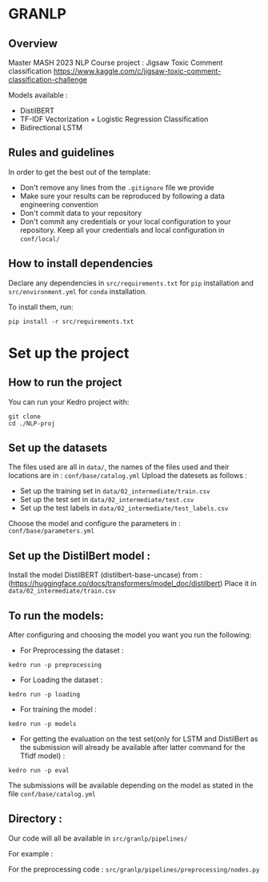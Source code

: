 # GRANLP

## Overview
Master MASH 2023 
NLP Course project : Jigsaw Toxic Comment classification https://www.kaggle.com/c/jigsaw-toxic-comment-classification-challenge

Models available :
  * DistilBERT
  * TF-IDF Vectorization + Logistic Regression Classification
  * Bidirectional LSTM


## Rules and guidelines

In order to get the best out of the template:

* Don't remove any lines from the `.gitignore` file we provide
* Make sure your results can be reproduced by following a data engineering convention
* Don't commit data to your repository
* Don't commit any credentials or your local configuration to your repository. Keep all your credentials and local configuration in `conf/local/`

## How to install dependencies

Declare any dependencies in `src/requirements.txt` for `pip` installation and `src/environment.yml` for `conda` installation.

To install them, run:

```
pip install -r src/requirements.txt
```
# Set up the project
## How to run the project

You can run your Kedro project with:

```
git clone 
cd ./NLP-proj
```
## Set up the datasets
The files used are all in ```data/```, the names of the files used and their locations are in : `conf/base/catalog.yml`
Upload the datesets as follows :

 * Set up the training set in `data/02_intermediate/train.csv`
 * Set up the test set in `data/02_intermediate/test.csv`
 * Set up the test labels in `data/02_intermediate/test_labels.csv`

Choose the model and configure the parameters in : `conf/base/parameters.yml`
## Set up the DistilBert model : 
Install the model DistilBERT (distilbert-base-uncase) from : (https://huggingface.co/docs/transformers/model_doc/distilbert)
Place it in  `data/02_intermediate/train.csv`

## To run the models:
After configuring and choosing the model you want you run the following: 
* For Preprocessing the dataset :
 ```
 kedro run -p preprocessing 
 ```
* For Loading the dataset :
 ```
 kedro run -p loading 
 ```
* For training the model :
 ```
 kedro run -p models 
 ```

* For getting the evaluation on the test set(only for LSTM and DistilBert as the submission will already be available after latter command for the Tfidf model) :
  
 ```
 kedro run -p eval 
 ```
The submissions will be available depending on the model as stated in the file `conf/base/catalog.yml`

## Directory : 

Our code will all be available in `src/granlp/pipelines/`

For example : 

For the preprocessing code : `src/granlp/pipelines/preprocessing/nodes.py`



